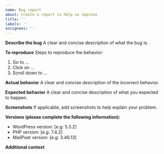 ```yaml
---
name: Bug report
about: Create a report to help us improve
title: ''
labels: ''
assignees: ''
---
```


**Describe the bug**
A clear and concise description of what the bug is.

**To reproduce**
Steps to reproduce the behavior:

1. Go to ...
2. Click on ...
3. Scroll down to ...

**Actual behavior**
A clear and concise description of the incorrect behavior.

**Expected behavior**
A clear and concise description of what you expected to happen.

**Screenshots**
If applicable, add screenshots to help explain your problem.

**Versions (please complete the following information):**

- WordPress version: [e.g: 5.3.2]
- PHP version: [e.g: 7.4.2]
- MailPoet version: [e.g: 3.46.13]

**Additional context**
